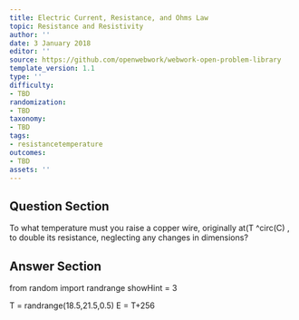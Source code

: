 ```yaml
---
title: Electric Current, Resistance, and Ohms Law
topic: Resistance and Resistivity
author: ''
date: 3 January 2018
editor: ''
source: https://github.com/openwebwork/webwork-open-problem-library
template_version: 1.1
type: ''
difficulty:
- TBD
randomization:
- TBD
taxonomy:
- TBD
tags:
- resistancetemperature
outcomes:
- TBD
assets: ''
---
```


## Question Section 

To what temperature must you raise a copper wire, originally at(T ^circ(C) , to double its resistance, neglecting any changes in dimensions?



## Answer Section

from random import randrange
showHint = 3


T = randrange(18.5,21.5,0.5)
E = T+256
